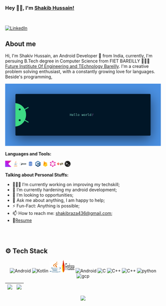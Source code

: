 ### Hey 👋🏽, I'm [Shakib Hussain!](https://www.linkedin.com/in/shakib-hussain/) 
<br />
<p align="left">

  <a href="https://www.linkedin.com/in/shakib-hussain/"><img alt="LinkedIn" title="LinkedIn" height="32" width="32" src="https://raw.githubusercontent.com/peterthehan/peterthehan/master/assets/linkedin.svg"></a>
<br />
## About me

Hi, I'm Shakiv Hussain, an Android Developer 🚀 from India, currently, I'm persuing B.Tech degree in Computer Science from FIET BAREILLY  🙍🏽‍♂️ [Future Institiute Of Engineering and TEchnology Bareilly](https://www.linkedin.com/in/shakib-hussain). I'm a creative problem solving enthusiast, with a constantly growing love for languages. Beside's programming, 

<img src="https://github.com/shakivhussain/Shakiv_Hussain/blob/master/Resource/banner.png" alt="Hello world">

**Languages and Tools:**  

<code><img height="20" src="https://raw.githubusercontent.com/github/explore/80688e429a7d4ef2fca1e82350fe8e3517d3494d/topics/kotlin/kotlin.png"></code>
<code><img height="20" src="https://raw.githubusercontent.com/github/explore/80688e429a7d4ef2fca1e82350fe8e3517d3494d/topics/java/java.png"></code>
<code><img height="20" src="https://raw.githubusercontent.com/github/explore/80688e429a7d4ef2fca1e82350fe8e3517d3494d/topics/bash/bash.png"></code>
<code><img height="20" src="https://raw.githubusercontent.com/github/explore/80688e429a7d4ef2fca1e82350fe8e3517d3494d/topics/sql/sql.png"></code>
<code><img height="20" src="https://raw.githubusercontent.com/github/explore/80688e429a7d4ef2fca1e82350fe8e3517d3494d/topics/cpp/cpp.png"></code>
<code><img height="20" src="https://raw.githubusercontent.com/github/explore/80688e429a7d4ef2fca1e82350fe8e3517d3494d/topics/firebase/firebase.png"></code>
<code><img height="20" src="https://raw.githubusercontent.com/github/explore/5c058a388828bb5fde0bcafd4bc867b5bb3f26f3/topics/graphql/graphql.png"></code>
<code><img height="20" src="https://raw.githubusercontent.com/github/explore/80688e429a7d4ef2fca1e82350fe8e3517d3494d/topics/git/git.png"></code>
<code><img height="20" src="https://raw.githubusercontent.com/github/explore/80688e429a7d4ef2fca1e82350fe8e3517d3494d/topics/terminal/terminal.png"></code>

 
**Talking about Personal Stuffs:**

- 👨🏽‍💻 I’m currently working on improving my techskill;
- 🌱 I’m currently hardening my android development; 
- 👯 I’m looking to opportunities;
- 💬 Ask me about anything, I am happy to help;
- ⚡️ Fun-Fact: Anything is possible;
- 📫 How to reach me: shakibraza436@gmail.com;
- 📝[Resume](https://drive.google.com/file/d/1Dn9BZFdH4Q-ObzsbVi5nQhdHSDJB3AKw/view?usp=sharing/)
<br />
<br />

## ⚙ Tech Stack
<p align="center">
<img src="https://raw.githubusercontent.com/gilbarbara/logos/master/logos/android-icon.svg" alt="Android" width="40" height="40"/> 
<img src="https://raw.githubusercontent.com/gilbarbara/logos/master/logos/kotlin.svg" alt="Kotlin" width="40" height="40"/>  
<img src="https://raw.githubusercontent.com/gilbarbara/logos/master/logos/java.svg" alt="Core Java" width="36" height="36"/>  
<img src="https://raw.githubusercontent.com/gilbarbara/logos/master/logos/firebase.svg" alt="Firebase" width="40" height="40"/> 
<img src="https://raw.githubusercontent.com/gilbarbara/logos/master/logos/figma.svg" alt="Android" width="40" height="40"/> 
<img src="https://raw.githubusercontent.com/gilbarbara/logos/master/logos/c.svg" alt="C" width="40" height="40"/>
<img src="https://raw.githubusercontent.com/gilbarbara/logos/master/logos/c-plusplus.svg" alt="C++" width="40" height="40"/> 
<img src="https://raw.githubusercontent.com/gilbarbara/logos/master/logos/git-icon.svg" alt="C++" width="40" height="40"/> 
<img src="https://github.com/gilbarbara/logos/blob/master/logos/python.svg" alt="python" width="40" height="40"/> 
<img src="https://www.vectorlogo.zone/logos/google_cloud/google_cloud-icon.svg" alt="gcp" width="40" height="40"/>
</p>

|<img src="https://github-readme-stats.vercel.app/api?username=shakivhussain&&show_icons=true&&hide_border=false&&count_private=true&include_all_commits=true"/>|<img src="https://github-readme-streak-stats.herokuapp.com/?user=shakivhussain&&hide_border=false&&show_icons=true"/>|
|---|---|

<p align="center">
  <img src="https://github-readme-stats.vercel.app/api/top-langs/?username=shakivhussain&layout=compact"/>
</p>
